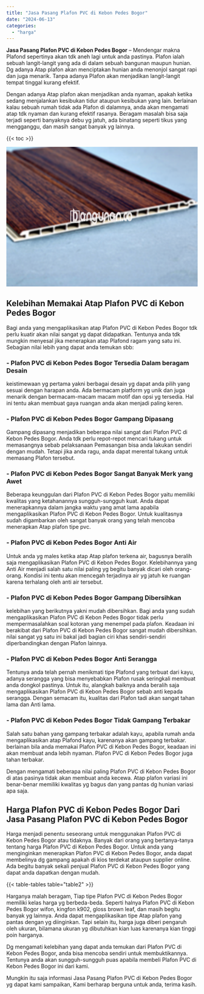 ```yaml
---
title: "Jasa Pasang Plafon PVC di Kebon Pedes Bogor"
date: "2024-06-13"
categories: 
  - "harga"
---
```


**Jasa Pasang Plafon PVC di Kebon Pedes Bogor** – Mendengar makna Plafond sepertinya akan tdk aneh lagi untuk anda pastinya. Plafon ialah sebuah langit-langit yang ada di dalam sebuah bangunan maupun hunian. Dg adanya Atap plafon akan menciptakan hunian anda menonjol sangat rapi dan juga menarik. Tanpa adanya Plafon akan menjadikan langit-langit tempat tinggal kurang efektif.

Dengan adanya Atap plafon akan menjadikan anda nyaman, apakah ketika sedang menjalankan kesibukan tidur ataupun kesibukan yang lain. berlainan kalau sebuah rumah tidak ada Plafon di dalamnya, anda akan mengamati atap tdk nyaman dan kurang efektif rasanya. Beragam masalah bisa saja terjadi seperti banyaknya debu yg jatuh, ada binatang seperti tikus yang mengganggu, dan masih sangat banyak yg lainnya.

{{< toc >}}

![Jasa Pasang Plafon PVC di Kebon Pedes Bogor](/images/flafond-pvc-murah03.png)

## Kelebihan Memakai Atap Plafon PVC di Kebon Pedes Bogor

Bagi anda yang mengaplikasikan atap Plafon PVC di Kebon Pedes Bogor tdk perlu kuatir akan nilai sangat yg dapat didapatkan. Tentunya anda tdk mungkin menyesal jika menerapkan atap Plafond ragam yang satu ini. Sebagian nilai lebih yang dapat anda temukan sbb:

### \- Plafon PVC di Kebon Pedes Bogor Tersedia Dalam beragam Desain

keistimewaan yg pertama yakni berbagai desain yg dapat anda pilih yang sesuai dengan harapan anda. Ada bermacam platform yg unik dan juga menarik dengan bermacam-macam macam motif dan opsi yg tersedia. Hal ini tentu akan membuat gaya ruangan anda akan menjadi paling keren.

### \- Plafon PVC di Kebon Pedes Bogor Gampang Dipasang

Gampang dipasang menjadikan beberapa nilai sangat dari Plafon PVC di Kebon Pedes Bogor. Anda tdk perlu repot-repot mencari tukang untuk memasangnya sebab pelaksanaan Pemasangan bisa anda lakukan sendiri dengan mudah. Tetapi jika anda ragu, anda dapat merental tukang untuk memasang Plafon tersebut.

### \- Plafon PVC di Kebon Pedes Bogor Sangat Banyak Merk yang Awet

Beberapa keunggulan dari Plafon PVC di Kebon Pedes Bogor yaitu memiliki kwalitas yang ketahanannya sungguh-sungguh kuat. Anda dapat menerapkannya dalam jangka waktu yang amat lama apabila mengaplikasikan Plafon PVC di Kebon Pedes Bogor. Untuk kualitasnya sudah digambarkan oleh sangat banyak orang yang telah mencoba menerapkan Atap plafon tipe pvc.

### \- Plafon PVC di Kebon Pedes Bogor Anti Air

Untuk anda yg males ketika atap Atap plafon terkena air, bagusnya beralih saja mengaplikasikan Plafon PVC di Kebon Pedes Bogor. Kelebihannya yang Anti Air menjadi salah satu nilai paling yg begitu banyak dicari oleh orang-orang. Kondisi ini tentu akan mencegah terjadinya air yg jatuh ke ruangan karena terhalang oleh anti air tersebut.

### \- Plafon PVC di Kebon Pedes Bogor Gampang Dibersihkan

kelebihan yang berikutnya yakni mudah dibersihkan. Bagi anda yang sudah mengaplikasikan Plafon PVC di Kebon Pedes Bogor tidak perlu mempermasalahkan soal kotoran yang menempel pada plafon. Keadaan ini berakibat dari Plafon PVC di Kebon Pedes Bogor sangat mudah dibersihkan. nilai sangat yg satu ini bakal jadi bagian ciri khas sendiri-sendiri diperbandingkan dengan Plafon lainnya.

### \- Plafon PVC di Kebon Pedes Bogor Anti Serangga

Tentunya anda telah pernah menikmati tipe Plafond yang terbuat dari kayu, adanya serangga yang bisa menyebabkan Plafon rusak seringkali membuat anda dongkol pastinya. Untuk itu, alangkah baiknya anda beralih saja mengaplikasikan Plafon PVC di Kebon Pedes Bogor sebab anti kepada serangga. Dengan semacam itu, kualitas dari Plafon tadi akan sangat tahan lama dan Anti lama.

### \- Plafon PVC di Kebon Pedes Bogor Tidak Gampang Terbakar

Salah satu bahan yang gampang terbakar adalah kayu, apabila rumah anda mengaplikasikan atap Plafond kayu, karenanya akan gampang terbakar. berlainan bila anda memakai Plafon PVC di Kebon Pedes Bogor, keadaan ini akan membuat anda lebih nyaman. Plafon PVC di Kebon Pedes Bogor juga tahan terbakar.

Dengan mengamati beberapa nilai paling Plafon PVC di Kebon Pedes Bogor di atas pasinya tidak akan membuat anda kecewa. Atap plafon variasi ini benar-benar memiliki kwalitas yg bagus dan yang pantas dg hunian variasi apa saja.

## Harga Plafon PVC di Kebon Pedes Bogor Dari Jasa Pasang Plafon PVC di Kebon Pedes Bogor

Harga menjadi penentu seseorang untuk menggunakan Plafon PVC di Kebon Pedes Bogor atau tidaknya. Banyak dari orang yang bertanya-tanya tentang harga Plafon PVC di Kebon Pedes Bogor. Untuk anda yang menginginkan menerapkan Plafon PVC di Kebon Pedes Bogor, anda dapat membelinya dg gampang apakah di kios terdekat ataupun supplier online. Ada begitu banyak sekali penjual Plafon PVC di Kebon Pedes Bogor yang dapat anda dapatkan dengan mudah.

{{< table-tables table="table2" >}}

Harganya malah beragam, Tiap tipe Plafon PVC di Kebon Pedes Bogor memiliki kelas harga yg berbeda-beda. Seperti halnya Plafon PVC di Kebon Pedes Bogor wifon, kingfon k902, gloss brown leaf, dan masih begitu banyak yg lainnya. Anda dapat mengaplikasikan tipe Atap plafon yang pantas dengan yg diinginkan. Tapi selain itu, harga juga diberi pengaruh oleh ukuran, bilamana ukuran yg dibutuhkan kian luas karenanya kian tinggi poin harganya.

Dg mengamati kelebihan yang dapat anda temukan dari Plafon PVC di Kebon Pedes Bogor, anda bisa mencoba sendiri untuk membuktikannya. Tentunya anda akan sungguh-sungguh puas apabila membeli Plafon PVC di Kebon Pedes Bogor ini dari kami.

Mungkin itu saja informasi Jasa Pasang Plafon PVC di Kebon Pedes Bogor yg dapat kami sampaikan, Kami berharap berguna untuk anda, terima kasih.

